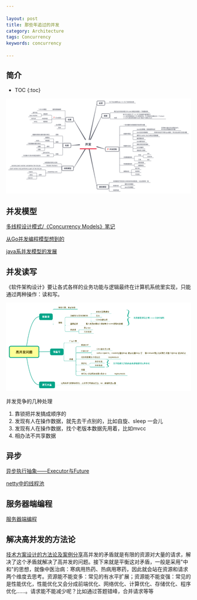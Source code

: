 ```yaml
---

layout: post
title: 那些年追过的并发
category: Architecture
tags: Concurrency
keywords: concurrency

---
```


## 简介

* TOC
{:toc}


![](/public/upload/architecture/concurrency.png)

## 并发模型

[多线程设计模式/《Concurrency Models》笔记](http://qiankunli.github.io/2015/06/19/Threads_Pattern.html)

[从Go并发编程模型想到的](http://qiankunli.github.io/2017/02/04/go_concurrence.html)

[java系并发模型的发展](http://qiankunli.github.io/2017/09/05/akka.html)

## 并发读写

《软件架构设计》要让各式各样的业务功能与逻辑最终在计算机系统里实现，只能通过两种操作：读和写。

![](/public/upload/architecture/high_concurrency.png)

并发竞争的几种处理

1. 靠锁把并发搞成顺序的
1. 发现有人在操作数据，就先去干点别的，比如自旋、sleep 一会儿
2. 发现有人在操作数据，找个老版本数据先用着，比如mvcc
2. 相办法不共享数据

## 异步

[异步执行抽象——Executor与Future](http://qiankunli.github.io/2016/07/08/executor_future.html)

[netty中的线程池](http://qiankunli.github.io/2019/06/28/netty_executor.html)

## 服务器端编程

[服务器端编程](http://qiankunli.github.io/2019/04/27/server_side_development.html)

## 解决高并发的方法论

[技术方案设计的方法论及案例分享](https://mp.weixin.qq.com/s/Q94f0Y-lAWjuBrHdNFFIVQ)高并发的矛盾就是有限的资源对大量的请求，解决了这个矛盾就解决了高并发的问题。接下来就是平衡这对矛盾，一般是采用"中和"的思想，就像中医治病：寒病用热药、热病用寒药，因此就会站在资源和请求两个维度去思考。资源能不能变多：常见的有水平扩展；资源能不能变强：常见的是性能优化，性能优化又会分成前端优化、网络优化、计算优化、存储优化、程序优化……。请求能不能减少呢？比如通过答题错峰，合并请求等等